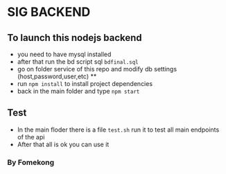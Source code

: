 # SIG BACKEND
## To launch this nodejs backend 
* you need to have mysql installed
* after that run the bd script sql `bdfinal.sql`
* go on folder service of this repo and modify db settings (host,password,user,etc) **
* run `npm install` to install project dependencies
* back in the main folder and type `npm start`

## Test
* In the main floder there is a file `test.sh` run it to test all main endpoints
   of the api
* After that all is ok you can use it

### By Fomekong 
